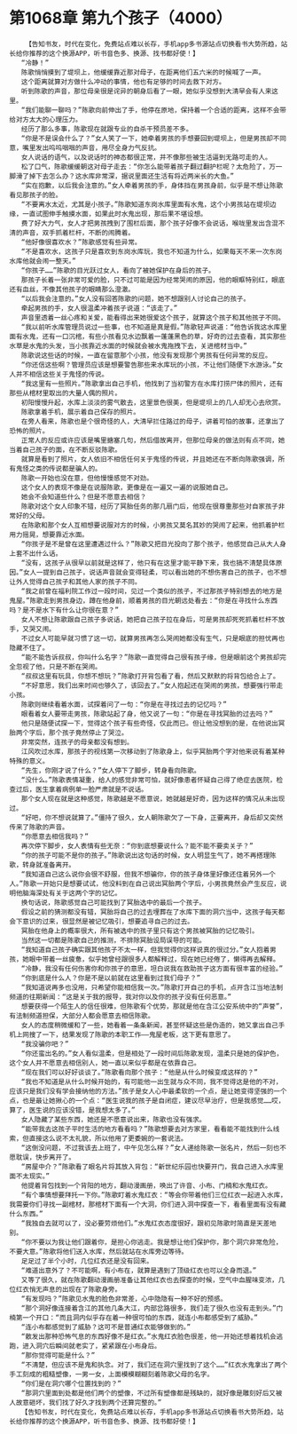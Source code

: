 # 第1068章 第九个孩子（4000）
        【告知书友，时代在变化，免费站点难以长存，手机app多书源站点切换看书大势所趋，站长给你推荐的这个换源APP，听书音色多、换源、找书都好使！】
       “冷静！”
       陈歌悄悄摸到了堤坝上，他缓缓靠近那对母子，在距离他们五六米的时候喊了一声。
       这个距离就算对方做什么冲动的事情，他也有足够的时间去救下对方。
       听到陈歌的声音，那位母亲很是诧异的朝身后看了一眼，她似乎没想到大清早会有人来这里。
       “我们能聊一聊吗？”陈歌向前伸出了手，他停在原地，保持着一个合适的距离，这样不会带给对方太大的心理压力。
       经历了那么多事，陈歌现在就跟专业的自杀干预员差不多。
       “你是不是误会什么了？”女人笑了一下，她牵着男孩的手想要回到堤坝上，但是男孩却不同意，嘴里发出呜呜咽咽的声音，用尽全身力气反抗。
       女人说话的语气，以及说话时的神态都很正常，并不像那些被生活逼到无路可走的人。
       松了口气，陈歌缓缓朝这对母子走去：“你怎么能带着孩子翻过翻护栏呢？太危险了，万一脚滑了掉下去怎么办？这水库非常深，据说里面还生活有将近两米长的大鱼。”
       “实在抱歉，以后我会注意的。”女人牵着男孩的手，身体挡在男孩身前，似乎是不想让陈歌看见那孩子的脸。
       “不要离水太近，尤其是小孩子。”陈歌知道东岗水库里面有水鬼，这个小男孩站在堤坝边缘，一直试图伸手触摸水面，如果此时水鬼出现，那后果不堪设想。
       费了好大力气，女人才把男孩拽到了围栏后面，那个孩子好像不会说话，喉咙里发出含混不清的声音，双手抓着栏杆，不断的闹腾着。
       “他好像很喜欢水？”陈歌感觉有些异常。
       “不是喜欢水，这孩子只是喜欢到东岗水库玩，我也不知道为什么，如果每天不来一次东岗水库他就会闹一整天。”
       “你孩子……”陈歌的目光跃过女人，看向了被她保护在身后的孩子。
       那孩子长着一张非常可爱的脸，只不过可能是因为经常哭闹的原因，他的眼眶特别红，眼底还有血丝，不像其他孩子的眼睛那么澄澈。
       “以后我会注意的。”女人没有回答陈歌的问题，她不想跟别人讨论自己的孩子。
       牵起男孩的手，女人很温柔冲着孩子说道：“该走了。”
       声音里透着一丝心疼和关爱，能看得出来她很爱这个孩子，就算这个孩子和其他孩子不同。
       “我以前听水库管理员说过一些事，也不知道是真是假。”陈歌轻声说道：“他告诉我这水库里面有水鬼，还有一口沉棺，有些小孩看见水边飘着一蓬蓬黑色的草，好奇的过去查看，其实那些水草是水鬼的头发，当小孩靠近水面的时候就会被水鬼拖拽下去，关进棺材当中。”
       陈歌说这些话的时候，一直在留意那个小孩，他没有发现那个男孩有任何异常的反应。
       “你还信这些啊？管理员应该是想要警告那些来水库玩的小孩，不让他们随便下水游泳。”女人并不相信这些关于鬼怪的传说。
       “我这里有一些照片。”陈歌拿出自己手机，他找到了当初警方在水库打捞尸体的照片，还有那些从棺材里取出的大量人偶的照片。
       初阳慢慢升起，水库上淡淡的雾气散去，这里景色很美，但是堤坝上的几人却无心去欣赏。
       陈歌拿着手机，展示着自己保存的照片。
       在旁人看来，陈歌也是个很奇怪的人，大清早拦住路过的母子，讲着可怕的故事，还拿出了恐怖的照片。
       正常人的反应或许应该是嘴里搪塞几句，然后借故离开，但那位母亲的做法则有点不同，她当着自己孩子的面，在不断反驳陈歌。
       就算是看到了照片，女人依旧不相信任何关于鬼怪的传说，并且她还在不断向陈歌强调，所有鬼怪之类的传说都是骗人的。
       陈歌一开始也没在意，但他慢慢感觉不对劲。
       这个女人的表现不像是在说服陈歌，更像是在一遍又一遍的说服她自己。
       她会不会知道些什么？但是不愿意去相信？
       陈歌对这个女人印象不错，经历了冥胎任务的那几扇门后，他现在很尊重那些对自家孩子非常好的父母。
       在陈歌和那个女人互相想要说服对方的时候，小男孩又莫名其妙的哭闹了起来，他抓着护栏用力摇晃，想要靠近水面。
       “你孩子是不是曾在这里遭遇过什么？”陈歌又把目光投向了那个孩子，他感觉自己从大人身上套不出什么话。
       “没有，这孩子从很早以前就是这样了，他只有在这里才能平静下来，我也搞不清楚具体原因。”女人一提到自己孩子，说话声音就会变得轻柔，可以看出她的不想伤害自己的孩子，也不想让外人觉得自己孩子和其他人家的孩子不同。
       “我之前曾在福利院工作过一段时间，见过一个类似的孩子，不过那孩子特别想去的地方是鬼屋。”陈歌走到男孩身边，蹲在他身前，顺着男孩的目光朝远处看去：“你是在寻找什么东西吗？是不是水下有什么让你很在意？”
       女人不想让陈歌跟自己孩子多说话，她把自己孩子拉在身后，可是男孩却死死抓着栏杆不放手，又哭又闹。
       不过女人可能早就习惯了这一切，就算男孩再怎么哭闹她都没有生气，只是眼底的担忧再也隐藏不住了。
       “能不能告诉叔叔，你叫什么名字？”陈歌一直觉得自己很有孩子缘，但是眼前这个男孩却完全忽视了他，只是不断在哭闹。
       “叔叔这里有玩具，你想不想玩？”陈歌打开背包看了看，然后又默默的将背包给合上了。
       “不好意思，我们出来时间也够久了，该回去了。”女人抱起还在哭闹的男孩，想要强行带走小孩。
       陈歌则继续看着水面，试探着问了一句：“你是在寻找过去的记忆吗？”
       眼看着女人要带走男孩，陈歌站起了身，他又说了一句：“你是在寻找冥胎的过去吗？”
       他只是随便试探一下，觉得这个孩子有些奇怪，仅此而已。但让他没想到的是，在他说出冥胎两个字后，那个孩子竟然停止了哭泣。
       非常突然，连孩子的母亲都没有想到。
       江风吹过水库，那孩子的视线第一次移动到了陈歌身上，似乎冥胎两个字对他来说有着某种特殊的意义。
       “先生，你刚才说了什么？”女人停下了脚步，转身看向陈歌。
       “没什么。”陈歌表情凝重，给人的感觉非常可怕，就好像患者怀疑自己得了绝症去医院，检查过后，医生拿着病例单一脸严肃就是不说话。
       那个女人现在就是这种感觉，陈歌越是不愿意说，她就越是好奇，因为这样的情况从未出现过。
       “好吧，你不想说就算了。”僵持了很久，女人朝陈歌欠了一下身，正要离开，身后却又突然传来了陈歌的声音。
       “你愿意去相信我吗？”
       再次停下脚步，女人表情有些无奈：“你到底想要说什么？能不能不要卖关子？”
       “你的孩子可能不是你的孩子。”陈歌说出这句话的时候，女人明显生气了，她不再搭理陈歌，转身就准备离开。
       “我知道自己这么说你会很不舒服，但我不想骗你，你的孩子身体里好像还住着另外一个人。”陈歌一开始只是想要试试，他没料到在自己说出冥胎两个字后，小男孩竟然会产生反应，说明他脑海深处有关于这两个字的记忆。
       换句话说，陈歌感觉自己可能找到了冥胎选中的最后一个孩子。
       假设之前的猜测都没有错，冥胎将自己的过去埋葬在了水库下面的洞穴当中，这孩子每天都会下意识的过来，很显然是被记忆吸引，想要追寻自己的过去。
       冥胎在他身上的概率很大，所有被选中的孩子里只有这个男孩被冥胎的记忆吸引。
       当然这一切都是陈歌自己的推测，不排除冥胎设局误导的可能。
       “我知道自己孩子确实跟其他孩子不太一样，但我觉得你这样说真的很过分。”女人抱着男孩，她眼中带着一丝疲惫，似乎她曾经跟很多人都解释过，现在她已经倦了，懒得再去解释。
       “冷静，我没有任何伤害你和你孩子的意思，坦白说我在救助孩子这方面有很丰富的经验。”
       “你到底是什么人？你是不是以前就在这里看到过我们母子？”
       “我知道说再多也没用，只希望你能相信我一次。”陈歌打开自己的手机，点开含江当地法制频道的往期新闻：“这是关于我的报导，我对你以及你的孩子没有任何恶意。”
       想要获得一个陌生人的信任很难，但陈歌有个优势，那就是他在含江公安系统中的“声誉”，有法制频道担保，大部分人都会愿意去相信陈歌。
       女人的态度稍微缓和了一些，她看着一条条新闻，甚至怀疑这些是伪造的，她又拿出自己手机上网搜了一下，结果发现了陈歌的本职工作——鬼屋老板，这下更有意思了。
       “我没骗你吧？”
       “你还蛮出名的。”女人看似温柔，但是相处了一段时间后陈歌发现，温柔只是她的保护色，这个女人并不愿意去相信别人，她一直以来似乎都是在依靠自己。
       “现在我们可以好好谈谈了。”陈歌看向那个孩子：“他是从什么时候变成这样的？”
       “我也不知道是从什么时候开始的，有可能他一出生就与众不同，我不觉得这是他的不对，应该只是我们没有学会接纳他的方法。”孩子是女人心中最柔软的一个点，是让她变得坚强的一个点，也是最让她揪心的一个点：“医生说我的孩子是自闭症，建议尽早治疗，但是我感觉……哎，算了，医生说的应该没错，是我想太多了。”
       女人隐藏了某些东西，她还是不愿意说出来，陈歌也没有强求。
       “能带我去这孩子平时生活的地方看看吗？”陈歌想要去对方家里，看看能不能找到什么线索，但直接这么说不太礼貌，所以他用了更委婉的一套说法。
       “这倒没问题，不过我该去上班了，中午见怎么样？”女人递给陈歌一张名片，然后一刻也不愿耽误，快步离开了。
       “房屋中介？”陈歌看了眼名片将其放入背包：“新世纪乐园也快要开门，我自己进入水库里面不太现实。”
       他提着背包找到一个背阳的地方，翻动漫画册，唤出了许音、小布、门楠和水鬼红衣。
       “有个事情想要拜托一下你。”陈歌盯着水鬼红衣：“等会你带着他们三位红衣一起进入水库，我需要你们寻找一副棺材，那棺材下面有一个大洞，你们进入洞中探查一下，看看里面有没有藏什么东西。”
       “我独自去就可以了，没必要劳烦他们。”水鬼红衣态度很好，跟初见陈歌时简直是天差地别。
       “你不要以为我让他们跟着你，是担心你逃走。我是想让他们保护你，那个洞穴非常危险，不要大意。”陈歌将他们送入水库，然后就站在水库旁边等待。
       足足过了半个小时，几位红衣还是没有回来。
       “难道出意外了？不可能啊，有小布在，就算是遇到了顶级红衣也可以全身而退。”
       又等了很久，就在陈歌翻动漫画册准备让其他红衣也去探查的时候，空气中血腥味变浓，几位红衣悄无声息的出现在了陈歌身旁。
       “有发现吗？”陈歌见水鬼的脸色非常差，心中隐隐有一种不好的预感。
       “那个洞好像连接着含江的其他几条大江，内部岔路很多，我们走了很久也没有走到头。”门楠第一个开口：“而且洞内似乎存在着一种很可怕的东西，就连小布都感受到了威胁。”
       “连小布都感觉到了威胁？这可不是普通红衣能够做到的。”
       “散发出那种恐怖气息的东西好像不是红衣。”水鬼红衣脸色很差，他一开始还想着找机会逃跑，进入洞穴后瞬间就老实了，紧紧跟在小布身后。
       “那你觉得可能是什么？”
       “不清楚，但应该不是鬼和执念。对了，我们还在洞穴里找到了这个……”红衣水鬼拿出了两个手工刻成的粗糙塑像，一男一女，上面模模糊糊刻着陈歌父母的名字。
       “你们是在洞穴哪个位置找到的？”
       “那洞穴里面到处都是他们两个的塑像，不过所有塑像都是残缺的，就好像是雕刻好后又被人故意砸坏，我们找了好久才找到两个还算完整的。”
       【告知书友，时代在变化，免费站点难以长存，手机app多书源站点切换看书大势所趋，站长给你推荐的这个换源APP，听书音色多、换源、找书都好使！】